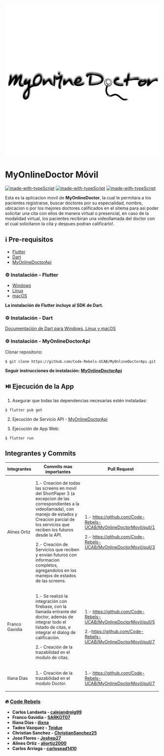 <p align='center'>
    <img src='./assets/MyOnlineDoctor.png'>
</p>

# MyOnlineDoctor Móvil
[![made-with-typeScript](https://img.shields.io/badge/Made%20with-Flutter-7345CF.svg)](https://flutter.dev/) [![made-with-typeScript](https://img.shields.io/badge/Made%20with-Firebase-DE7C1B.svg)](https://firebase.google.com/) [![made-with-typeScript](https://img.shields.io/badge/Made%20with-Agora-1B85DE.svg)](https://www.agora.io/en/)

Esta es la aplicacion movil de **MyOnlineDoctor**, la cual le permitara a los pacientes registrarse, buscar doctores por su especialidad, nombre, ubicacion o por los mejores doctores calificados en el sitema para asi poder solicitar una cita con ellos de manera virtual o presencial, en caso de la modalidad virtual, los pacientes recibiran una videollamada del doctor con el cual solicitaron la cita y despues podran calificarlo!.
## ℹ️ Pre-requisitos

- [Flutter](https://flutter.dev/)
- [Dart](https://dart.dev/)
- [MyOnlineDoctorApi](https://github.com/Code-Rebels-UCAB/MyOnlineDoctorApi)

### ⚙️ Instalación - Flutter

- [Windows](https://docs.flutter.dev/get-started/install/windows)
- [Linux](https://docs.flutter.dev/get-started/install/linux)
- [macOS](https://docs.flutter.dev/get-started/install/macos)

**La instalación de Flutter incluye al SDK de Dart.**

### ⚙️ Instalación - Dart

[Documentación de Dart para Windows, Linux y macOS](https://dart.dev/get-dart)

### ⚙️ Instalación - MyOnlineDoctorApi

Clonar repositorio:

```
$ git clone https://github.com/Code-Rebels-UCAB/MyOnlineDoctorApi.git
```

**Seguir instrucciones de instalación: [MyOnlineDoctorApi](https://github.com/Code-Rebels-UCAB/MyOnlineDoctorApi)**

## ⏯️ Ejecución de la App

1. Asegurar que todas las dependencias necesarias estén instaladas:

```
$ flutter pub get
```

2. Ejecución de Servicio API - [MyOnlineDoctorApi](https://github.com/Code-Rebels-UCAB/MyOnlineDoctorApi)

3. Ejecución de App Web:

```
$ flutter run
```

## Integrantes y Commits

| Integrantes | Commits mas importantes | Pull Request |
| ------------| ------------------------| ------------ |
| Alines Ortiz | <p>1.- Creacion de todas las screens en movil del ShortPaper 3 (a excepcion de las correspondientes a la videollamada), con manejo de estados y Creacion parcial de los servicios que reciben los futuros desde la API. </p><p>2.- Creación de Servicios que reciben y envian futuros con informacion completos, agregandolos en los manejos de estados de las screens. </p>| <p>1.- https://github.com/Code-Rebels-UCAB/MyOnlineDoctorMovil/pull/1</p><p>2.- https://github.com/Code-Rebels-UCAB/MyOnlineDoctorMovil/pull/3</p>|
| Franco Gavidia | <p>1.- Se realizó la integración con firebase, con la llamada entrante del doctor, además de integrar todo el listado de citas, e integrar el dialog de calificación.</p><p>2.- Creación de la trazabilidad en el modulo de citas.</p>| <p>1.- https://github.com/Code-Rebels-UCAB/MyOnlineDoctorMovil/pull/5</p><p>2.-https://github.com/Code-Rebels-UCAB/MyOnlineDoctorMovil/pull/7</p>|
| Iliana Dias | <p>1.- Creación de la trazabilidad en el modulo Doctor.</p>| <p>1.- https://github.com/Code-Rebels-UCAB/MyOnlineDoctorMovil/pull/7</p>|



### 🔥 [Code Rebels](https://github.com/Code-Rebels-UCAB)

- **Carlos Landaeta - [calejandrolg99](https://github.com/calejandrolg99)**
- **Franco Gavidia - [SARKOT07](https://github.com/SARKOT07)**
- **Iliana Dias - [ilixna](https://github.com/ilixna)**
- **Tadeo Vazquez - [Teidue](https://github.com/Teidue)**
- **Christian Sanchez - [ChristianSanchez25](https://github.com/ChristianSanchez25)**
- **Jose Flores - [Joshep27](https://github.com/Joshep27)**
- **Alines Ortiz - [aliortiz2000](https://github.com/aliortiz2000)**
- **Carlos Arriaga - [carlosead1410](https://github.com/carlosead1410)**